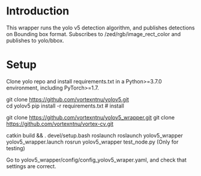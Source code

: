 # Introduction
This wrapper runs the yolo v5 detection algorithm, and publishes detections on Bounding box format.
Subscribes to /zed/rgb/image_rect_color and publishes to yolo/bbox. 

# Setup

Clone  yolo repo and install requirements.txt in a Python>=3.7.0 environment, including PyTorch>=1.7.

git clone https://github.com/vortexntnu/yolov5.git  
cd yolov5
pip install -r requirements.txt  # install

git clone https://github.com/vortexntnu/yolov5_wrapper.git
git clone https://github.com/vortexntnu/vortex-cv.git

catkin build && . devel/setup.bash
roslaunch roslaunch yolov5_wrapper yolov5_wrapper.launch
rosrun yolov5_wrapper test_node.py (Only for testing)

Go to yolov5_wrapper/config/config_yolov5_wraper.yaml, and check that settings are correct.